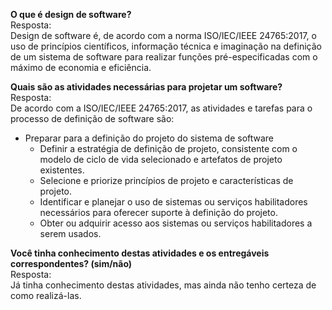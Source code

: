 **O que é design de software?**
<br>
Resposta:
<br>
Design de software é, de acordo com a norma ISO/IEC/IEEE 24765:2017, o uso de princípios científicos, informação técnica e imaginação na definição de um sistema de software para realizar funções pré-especificadas com o máximo de economia e eficiência.

**Quais são as atividades necessárias para projetar um software?**
<br>
Resposta:
<br>
De acordo com a ISO/IEC/IEEE 24765:2017, as atividades e tarefas para o processo de definição de software são:
- Preparar para a definição do projeto do sistema de software
	 - Definir a estratégia de definição de projeto, consistente com o modelo de ciclo de vida selecionado e artefatos de projeto existentes.
	 - Selecione e priorize princípios de projeto e características de projeto.
	 - Identificar e planejar o uso de sistemas ou serviços habilitadores necessários para oferecer suporte à definição do projeto.
	 - Obter ou adquirir acesso aos sistemas ou serviços habilitadores a serem usados.


**Você tinha conhecimento destas atividades e os entregáveis correspondentes? (sim/não)**
<br>
Resposta:
<br>
Já tinha conhecimento destas atividades, mas ainda não tenho certeza de como realizá-las.
